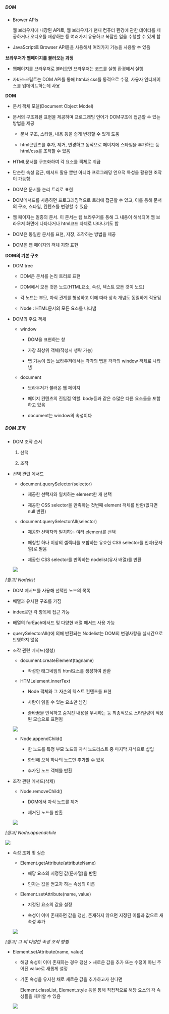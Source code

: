 ##### DOM

- Brower APIs
  
  웹 브라우저에 내장된 API로, 웹 브라우저가 현재 컴퓨터 환경에 관한 데이터를 제공하거나 오디오를 재상하는 등 여러가지 유용하고 복잡한 일을 수행할 수 있게 함

- JavaScript로 Browser API들을 사용해서 여러가지 기능을 사용할 수 있음



**브라우저가 웹페이지를 불러오는 과정**

- 웹페이지를 브라우저로 불러오면 브라우저는 코드를 실행 환경에서 실행

- 자바스크립트는 DOM API를 통해 html과 css를 동적으로 수정, 사용자 인터페이스를 업데이트하는데 사용



**DOM**

- 문서 객체 모델(Document Object Model)

- 문서의 구조화된 표현을 제공하며 프로그래밍 언어가 DOM구조에 접근할 수 있는 방법을 제공
  
  - 문서 구조, 스타일, 내용 등을 쉽게 변경할 수 있게 도움
  
  - html콘텐츠를 추가, 제거, 변경하고 동적으로 페이지에 스타일을 추가하는 등 html/css를 조작할 수 있음

- HTML문서를 구조화하여 각 요소를 객체로 취급

- 단순한 속성 접근, 메서드 활용 뿐만 아니라 프로그래밍 언으적 특성을 활용한 조작이 가능함

- DOM은 문서를 논리 트리로 표현

- DOM메서드를 사용하면 프로그래밍적으로 트리에 접근할 수 있고, 이를 통해 문서의 구조, 스타일, 컨텐츠를 변경할 수 있음

- 웹 페이지는 일종의 문서. 이 문서는 웹 브라우저를 통해 그 내용이 해석되어 웹 브라우저 화면에 나타나거나 html코드 자체로 나타나기도 함

- DOM은 동일한 문서를 표현, 저장, 조작하는 방법을 제공

- DOM은 웹 페이지의 객체 지향 표현



**DOM의 기본 구조**

- DOM tree
  
  - DOM은 문서를 논리 트리로 표현
  
  - DOM에서 모든 것은 노드(HTML요소, 속성, 텍스트 모든 것이 노드)
  
  - 각 노드는 부모, 자식 관계를 형성하고 이에 따라 상속 개념도 동일하게 적용됨
  
  - Node : HTML문서의 모든 요소를 나타냄



- DOM의 주요 객체
  
  - window
    
    - DOM을 표현하는 창
    
    - 가장 최상위 객체(작성시 생략 가능)
    
    - 탭 기능이 있는 브라우저에서는 각각의 탭을 각각의 window 객체로 나타냄
  
  - document
    
    - 브라우저가 불러온 웹 페이지
    
    - 페이지 컨텐츠의 진입점 역할. body등과 같은 수많은 다른 요소들을 포함하고 있음
    
    - document는 window의 속성이다





##### DOM 조작

- DOM 조작 순서
  
  1. 선택
  
  2. 조작

- 선택 관련 메서드
  
  - document.querySelector(selector)
    
    - 제공한 선택자와 일치하는 element한 개 선택
    
    - 제공한 CSS selector을 만족하는 첫번째 element 객체를 반환(없다면 null 반환)
  
  - document.querySelectorAll(selector)
    
    - 제공한 선택자와 일치하는 여러 element를 선택
    
    - 매칭할 하나 이상의 셀렉터를 포함하는 유효한 CSS selector를 인자(문자열)로 받음
    
    - 제공한 CSS selector를 만족하는 nodelist(유사 배열)를 반환
  
  ![](C:\Users\SSAFY\AppData\Roaming\marktext\images\2023-04-20-09-35-53-image.png)



*[참고] Nodelist*

- DOM 메서드를 사용해 선택한 노드의 목록

- 배열과 유사한 구조를 가짐

- index로만 각 항목에 접근 가능

- 배열의 forEach메서드 및 다양한 배열 메서드 사용 가능

- querySelectorAll()에 의해 반환되는 Nodelist는 DOM의 변경사항을 실시간으로 반영하지 않음





- 조작 관련 메서드(생성)
  
  - document.createElement(tagname)
    
    - 작성한 태그네임의 html요소를 생성하여 반환
  
  - HTMLelement.innerText
    
    - Node 객체와 그 자손의 텍스트 컨텐츠를 표현
    
    - 사람이 읽을 수 있는 요소만 남김
    
    - 줄바꿈을 인식하고 숨겨진 내용을 무시하는 등 최종적으로 스타일링이 적용된 모습으로 표현됨
  
  ![](C:\Users\SSAFY\AppData\Roaming\marktext\images\2023-04-20-10-08-27-image.png)
  
  - Node.appendChild()
    
    - 한 노드를 특정 부모 노드의 자식 노드리스트 중 마지막 자식으로 삽입
    
    - 한번에 오직 하나의 노드만 추가할 수 있음
    
    - 추가된 노드 객체를 반환

- 조작 관련 메서드(삭제)
  
  - Node.removeChild()
    
    - DOM에서 자식 노드를 제거
    
    - 제거된 노드를 반환
  
  ![](C:\Users\SSAFY\AppData\Roaming\marktext\images\2023-04-20-09-45-28-image.png)



*[참고] Node.appendchile*

![](C:\Users\SSAFY\AppData\Roaming\marktext\images\2023-04-20-09-51-43-image.png)



- 속성 조회 및 실습
  
  - Element.getAttribute(attributeName)
    
    - 해당 요소의 지정된 값(문자열)을 반환
    
    - 인자는 값을 얻고자 하는 속성의 이름
  
  - Element.setAttribute(name, value)
    
    - 지정된 요소의 값을 설정
    
    - 속성이 이미 존재하면 값을 갱신, 존재하지 않으면 지정된 이름과 값으로 새 속성 추가
  
  ![](C:\Users\SSAFY\AppData\Roaming\marktext\images\2023-04-20-10-15-37-image.png)

*[참고] 그 외 다양한 속성 조작 방법*

- Element.setAttribute(name, value)
  
  - 해당 속성이 이미 존재하는 경우 갱신 >  새로운 값을 추가 또는 수정이 아닌 주어진 value로 새롭게 설정
  
  - 기존 속성을 유지한 채로 새로운 값을 추가하고자 한다면
    
    Element.classList, Element.style 등을 통해 직접적으로 해당 요소의 각 속성들을 제어할 수 있음
  
  ![](C:\Users\SSAFY\AppData\Roaming\marktext\images\2023-04-20-10-40-15-image.png)
